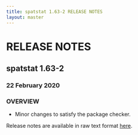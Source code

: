 ```yaml
---
title: spatstat 1.63-2 RELEASE NOTES
layout: master
---
```


# RELEASE NOTES

## spatstat 1.63-2

### 22 February 2020

   

### OVERVIEW

 * Minor changes to satisfy the package checker.


Release notes are available in raw text format [here](spatstat-1.63-2.txt).
